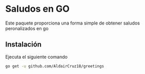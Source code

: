 # Saludos en GO
Este paquete proporciona una forma simple de obtener saludos peronalizados en go
## Instalación
Ejecuta el siguiente comando 
```bash
go get -u github.com/AldairCruz18/greetings